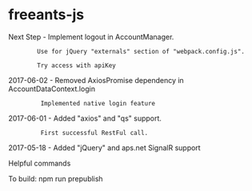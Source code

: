 # freeants-js

Next Step - Implement logout in AccountManager.
            
            Use for jQuery "externals" section of "webpack.config.js".

            Try access with apiKey

2017-06-02 - Removed AxiosPromise dependency in AccountDataContext.login

             Implemented native login feature

2017-06-01 - Added "axios" and "qs" support.

             First successful RestFul call.

2017-05-18 - Added "jQuery" and aps.net SignalR support

Helpful commands

To build: npm run prepublish